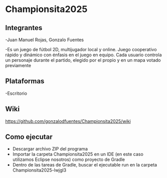 # Championsita2025

## Integrantes
  -Juan Manuel Rojas, Gonzalo Fuentes

  -Es un juego de fútbol 2D, multijugador local y online. Juego cooperativo rápido y dinámico con énfasis en el juego en equipo. Cada usuario controla un personaje durante el partido, elegido por el propio y en un mapa votado previamente

## Plataformas 
  -Escritorio

## Wiki
https://github.com/gonzalodfuentes/Championsita2025/wiki

## Como ejecutar
*  Descargar archivo ZIP del programa
*  Importar la carpeta Championsita2025 en un IDE (en este caso utilizamos Eclipse nosotros) como proyecto de Gradle
*  Dentro de las tareas de Gradle, buscar el ejecutable run en la carpeta Championsita2025-lwjgl3
